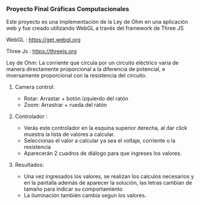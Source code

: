 ### Proyecto Final Gráficas Computacionales
Este proyecto es una implementación de la Ley de Ohm en una aplicación web y fue creado utilizando WebGL a través del framework de Three JS

WebGL : https://get.webgl.org

Three Js : https://threejs.org

Ley de Ohm: La corriente que circula por un circuito eléctrico varía de manera directamente proporcional a la diferencia de potencial, e inversamente proporcional con la resistencia del circuito.


1) Camera control:

    * Rotar: Arrastar + botón izquierdo del ratón 
    * Zoom: Arrastrar + rueda del ratón
    
2) Controlador :
    * Verás este controlador en la esquina superior derecha, al dar click muestra la lista de valores a calcular.
    * Seleccionas el valor a calcular ya sea el voltaje, corriente o la resistencia
    * Aparecerán 2 cuadros de diálogo para que ingreses los valores.
    
3) Resultados:

   * Una vez ingresados los valores, se realizan los calculos necesarios y en la pantalla además de aparecer la solución, las letras cambian de tamaño para indicar su comportamiento
   * La iluminación también cambia segun los valores.
